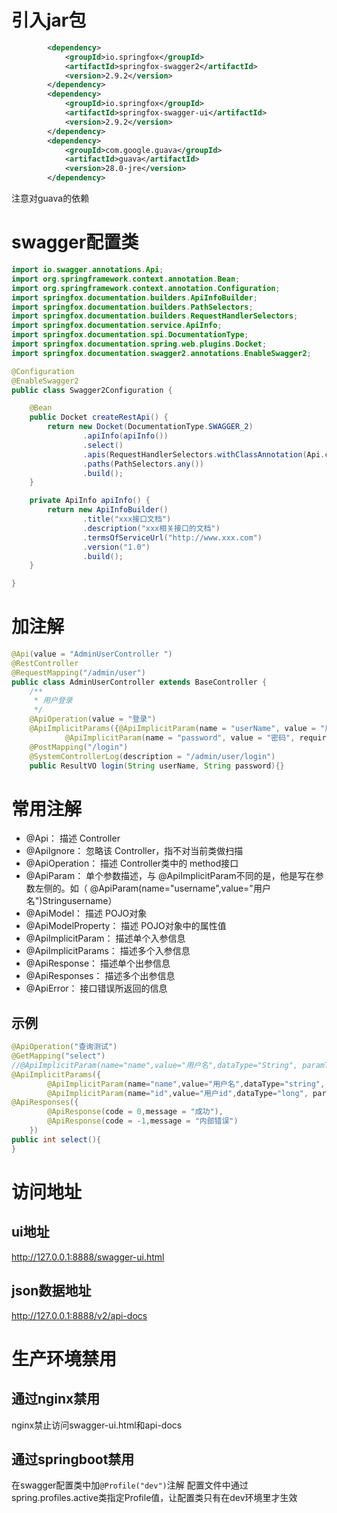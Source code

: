 # 引入jar包

```xml
        <dependency>
            <groupId>io.springfox</groupId>
            <artifactId>springfox-swagger2</artifactId>
            <version>2.9.2</version>
        </dependency>
        <dependency>
            <groupId>io.springfox</groupId>
            <artifactId>springfox-swagger-ui</artifactId>
            <version>2.9.2</version>
        </dependency>
        <dependency>
            <groupId>com.google.guava</groupId>
            <artifactId>guava</artifactId>
            <version>28.0-jre</version>
        </dependency>
```

注意对guava的依赖

# swagger配置类

```java
import io.swagger.annotations.Api;
import org.springframework.context.annotation.Bean;
import org.springframework.context.annotation.Configuration;
import springfox.documentation.builders.ApiInfoBuilder;
import springfox.documentation.builders.PathSelectors;
import springfox.documentation.builders.RequestHandlerSelectors;
import springfox.documentation.service.ApiInfo;
import springfox.documentation.spi.DocumentationType;
import springfox.documentation.spring.web.plugins.Docket;
import springfox.documentation.swagger2.annotations.EnableSwagger2;

@Configuration
@EnableSwagger2
public class Swagger2Configuration {

    @Bean
    public Docket createRestApi() {
        return new Docket(DocumentationType.SWAGGER_2)
                .apiInfo(apiInfo())
                .select()
                .apis(RequestHandlerSelectors.withClassAnnotation(Api.class))//这是注意的代码
                .paths(PathSelectors.any())
                .build();
    }

    private ApiInfo apiInfo() {
        return new ApiInfoBuilder()
                .title("xxx接口文档")
                .description("xxx相关接口的文档")
                .termsOfServiceUrl("http://www.xxx.com")
                .version("1.0")
                .build();
    }

}
```

# 加注解

```java
@Api(value = "AdminUserController ")
@RestController
@RequestMapping("/admin/user")
public class AdminUserController extends BaseController {
    /**
     * 用户登录
     */
    @ApiOperation(value = "登录")
    @ApiImplicitParams({@ApiImplicitParam(name = "userName", value = "用户名", required = true, dataType = "String"),
            @ApiImplicitParam(name = "password", value = "密码", required = true, dataType = "String")})
    @PostMapping("/login")
    @SystemControllerLog(description = "/admin/user/login")
    public ResultVO login(String userName, String password){}
```

# 常用注解
* @Api： 描述 Controller
* @ApiIgnore： 忽略该 Controller，指不对当前类做扫描
* @ApiOperation： 描述 Controller类中的 method接口
* @ApiParam： 单个参数描述，与 @ApiImplicitParam不同的是，他是写在参数左侧的。如（ @ApiParam(name="username",value="用户名")Stringusername）
* @ApiModel： 描述 POJO对象
* @ApiModelProperty： 描述 POJO对象中的属性值
* @ApiImplicitParam： 描述单个入参信息
* @ApiImplicitParams： 描述多个入参信息
* @ApiResponse： 描述单个出参信息
* @ApiResponses： 描述多个出参信息
* @ApiError： 接口错误所返回的信息
## 示例

```java
@ApiOperation("查询测试")
@GetMapping("select")
//@ApiImplicitParam(name="name",value="用户名",dataType="String", paramType = "query")
@ApiImplicitParams({
        @ApiImplicitParam(name="name",value="用户名",dataType="string", paramType = "query",example="xingguo"),
        @ApiImplicitParam(name="id",value="用户id",dataType="long", paramType = "query")})
@ApiResponses({
        @ApiResponse(code = 0,message = "成功"),
        @ApiResponse(code = -1,message = "内部错误")
    })
public int select(){
}
```

# 访问地址
## ui地址
http://127.0.0.1:8888/swagger-ui.html

## json数据地址
http://127.0.0.1:8888/v2/api-docs

# 生产环境禁用
## 通过nginx禁用
nginx禁止访问swagger-ui.html和api-docs

## 通过springboot禁用
在swagger配置类中加`@Profile("dev")`注解
配置文件中通过spring.profiles.active类指定Profile值，让配置类只有在dev环境里才生效